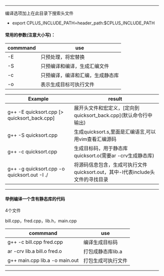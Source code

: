 ----
编译选项加上在此目录下搜索头文件

* export CPLUS_INCLUDE_PATH=header_path:$CPLUS_INCLUDE_PATH

#### 常用的参数(注意大小写)：

|commmand|use|
|--------|------|
|-E|只预处理，将宏替换|
|-S|只预编译和编译，生成汇编文件|
|-c|只预编译，编译和汇编，生成静态库|
|-o|表示生成目标可执行文件|

|Example|result|
|----|----|
|g++ -E quicksort.cpp [> quicksort_back.cpp]|展开头文件和宏定义，\[定向到quicksort_back.cpp\]\(默认命令行中输出\)|
|g++ -S quicksort.cpp|生成quicksort.s,里面是汇编语言,可以用vim查看汇编源码|
|g++ -c quicksort.cpp|生成目标码，用于静态库quicksort.o(需要ar -crv生成静态库)|
|g++ -g quicksort.cpp -o quicksort.out -I ./|将源码信息包含，生成可执行文件quicksort.out，其中-I代表include头文件的寻找目录|

----

#### 举例编译一个含有静态库的代码


4个文件  

bill.cpp，fred.cpp，lib.h，main.cpp  

|commmand|use|
|--------|------|
|g++ -c bill.cpp fred.cpp|编译生成目标码|
|ar -crv lib.a bill.o fred.o|打包成静态库lib.a|
|g++ main.cpp lib.a -o main.out|打包生成可执行文件|

-----
